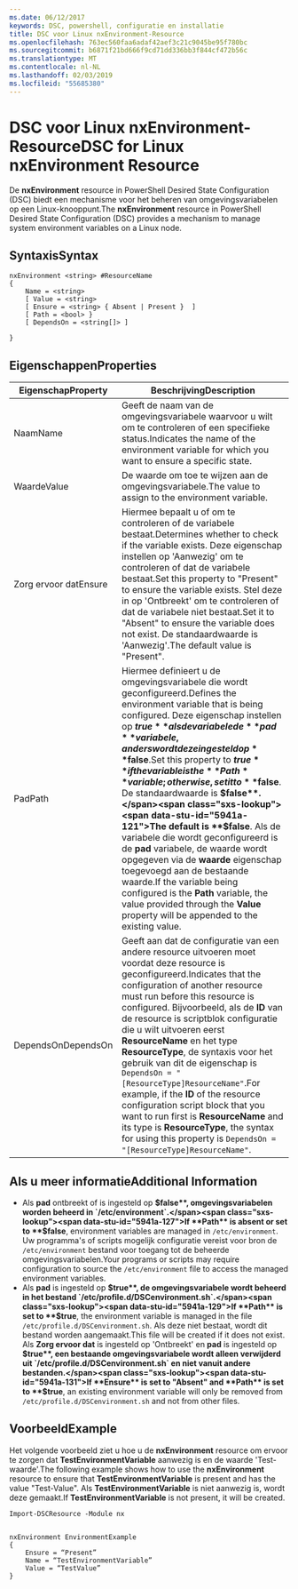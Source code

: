 ```yaml
---
ms.date: 06/12/2017
keywords: DSC, powershell, configuratie en installatie
title: DSC voor Linux nxEnvironment-Resource
ms.openlocfilehash: 763ec560faa6adaf42aef3c21c9045be95f780bc
ms.sourcegitcommit: b6871f21bd666f9cd71dd336bb3f844cf472b56c
ms.translationtype: MT
ms.contentlocale: nl-NL
ms.lasthandoff: 02/03/2019
ms.locfileid: "55685380"
---
```

# <a name="dsc-for-linux-nxenvironment-resource"></a><span data-ttu-id="5941a-103">DSC voor Linux nxEnvironment-Resource</span><span class="sxs-lookup"><span data-stu-id="5941a-103">DSC for Linux nxEnvironment Resource</span></span>

<span data-ttu-id="5941a-104">De **nxEnvironment** resource in PowerShell Desired State Configuration (DSC) biedt een mechanisme voor het beheren van omgevingsvariabelen op een Linux-knooppunt.</span><span class="sxs-lookup"><span data-stu-id="5941a-104">The **nxEnvironment** resource in PowerShell Desired State Configuration (DSC) provides a mechanism to manage system environment variables on a Linux node.</span></span>

## <a name="syntax"></a><span data-ttu-id="5941a-105">Syntaxis</span><span class="sxs-lookup"><span data-stu-id="5941a-105">Syntax</span></span>

```
nxEnvironment <string> #ResourceName
{
    Name = <string>
    [ Value = <string>
    [ Ensure = <string> { Absent | Present }  ]
    [ Path = <bool> }
    [ DependsOn = <string[]> ]

}
```

## <a name="properties"></a><span data-ttu-id="5941a-106">Eigenschappen</span><span class="sxs-lookup"><span data-stu-id="5941a-106">Properties</span></span>

|  <span data-ttu-id="5941a-107">Eigenschap</span><span class="sxs-lookup"><span data-stu-id="5941a-107">Property</span></span> |  <span data-ttu-id="5941a-108">Beschrijving</span><span class="sxs-lookup"><span data-stu-id="5941a-108">Description</span></span> |
|---|---|
| <span data-ttu-id="5941a-109">Naam</span><span class="sxs-lookup"><span data-stu-id="5941a-109">Name</span></span>| <span data-ttu-id="5941a-110">Geeft de naam van de omgevingsvariabele waarvoor u wilt om te controleren of een specifieke status.</span><span class="sxs-lookup"><span data-stu-id="5941a-110">Indicates the name of the environment variable for which you want to ensure a specific state.</span></span>|
| <span data-ttu-id="5941a-111">Waarde</span><span class="sxs-lookup"><span data-stu-id="5941a-111">Value</span></span>| <span data-ttu-id="5941a-112">De waarde om toe te wijzen aan de omgevingsvariabele.</span><span class="sxs-lookup"><span data-stu-id="5941a-112">The value to assign to the environment variable.</span></span>|
| <span data-ttu-id="5941a-113">Zorg ervoor dat</span><span class="sxs-lookup"><span data-stu-id="5941a-113">Ensure</span></span>| <span data-ttu-id="5941a-114">Hiermee bepaalt u of om te controleren of de variabele bestaat.</span><span class="sxs-lookup"><span data-stu-id="5941a-114">Determines whether to check if the variable exists.</span></span> <span data-ttu-id="5941a-115">Deze eigenschap instellen op 'Aanwezig' om te controleren of dat de variabele bestaat.</span><span class="sxs-lookup"><span data-stu-id="5941a-115">Set this property to "Present" to ensure the variable exists.</span></span> <span data-ttu-id="5941a-116">Stel deze in op 'Ontbreekt' om te controleren of dat de variabele niet bestaat.</span><span class="sxs-lookup"><span data-stu-id="5941a-116">Set it to "Absent" to ensure the variable does not exist.</span></span> <span data-ttu-id="5941a-117">De standaardwaarde is 'Aanwezig'.</span><span class="sxs-lookup"><span data-stu-id="5941a-117">The default value is "Present".</span></span>|
| <span data-ttu-id="5941a-118">Pad</span><span class="sxs-lookup"><span data-stu-id="5941a-118">Path</span></span>| <span data-ttu-id="5941a-119">Hiermee definieert u de omgevingsvariabele die wordt geconfigureerd.</span><span class="sxs-lookup"><span data-stu-id="5941a-119">Defines the environment variable that is being configured.</span></span> <span data-ttu-id="5941a-120">Deze eigenschap instellen op **$true** als de variabele de **pad** variabele, anders wordt deze ingesteld op **$false**.</span><span class="sxs-lookup"><span data-stu-id="5941a-120">Set this property to **$true** if the variable is the **Path** variable; otherwise, set it to **$false**.</span></span> <span data-ttu-id="5941a-121">De standaardwaarde is **$false**.</span><span class="sxs-lookup"><span data-stu-id="5941a-121">The default is **$false**.</span></span> <span data-ttu-id="5941a-122">Als de variabele die wordt geconfigureerd is de **pad** variabele, de waarde wordt opgegeven via de **waarde** eigenschap toegevoegd aan de bestaande waarde.</span><span class="sxs-lookup"><span data-stu-id="5941a-122">If the variable being configured is the **Path** variable, the value provided through the **Value** property will be appended to the existing value.</span></span>|
| <span data-ttu-id="5941a-123">DependsOn</span><span class="sxs-lookup"><span data-stu-id="5941a-123">DependsOn</span></span> | <span data-ttu-id="5941a-124">Geeft aan dat de configuratie van een andere resource uitvoeren moet voordat deze resource is geconfigureerd.</span><span class="sxs-lookup"><span data-stu-id="5941a-124">Indicates that the configuration of another resource must run before this resource is configured.</span></span> <span data-ttu-id="5941a-125">Bijvoorbeeld, als de **ID** van de resource is scriptblok configuratie die u wilt uitvoeren eerst **ResourceName** en het type **ResourceType**, de syntaxis voor het gebruik van dit de eigenschap is `DependsOn = "[ResourceType]ResourceName"`.</span><span class="sxs-lookup"><span data-stu-id="5941a-125">For example, if the **ID** of the resource configuration script block that you want to run first is **ResourceName** and its type is **ResourceType**, the syntax for using this property is `DependsOn = "[ResourceType]ResourceName"`.</span></span>|

## <a name="additional-information"></a><span data-ttu-id="5941a-126">Als u meer informatie</span><span class="sxs-lookup"><span data-stu-id="5941a-126">Additional Information</span></span>

* <span data-ttu-id="5941a-127">Als **pad** ontbreekt of is ingesteld op **$false**, omgevingsvariabelen worden beheerd in `/etc/environment`.</span><span class="sxs-lookup"><span data-stu-id="5941a-127">If **Path** is absent or set to **$false**, environment variables are managed in `/etc/environment`.</span></span> <span data-ttu-id="5941a-128">Uw programma's of scripts mogelijk configuratie vereist voor bron de `/etc/environment` bestand voor toegang tot de beheerde omgevingsvariabelen.</span><span class="sxs-lookup"><span data-stu-id="5941a-128">Your programs or scripts may require configuration to source the `/etc/environment` file to access the managed environment variables.</span></span>
* <span data-ttu-id="5941a-129">Als **pad** is ingesteld op **$true**, de omgevingsvariabele wordt beheerd in het bestand `/etc/profile.d/DSCenvironment.sh`.</span><span class="sxs-lookup"><span data-stu-id="5941a-129">If **Path** is set to **$true**, the environment variable is managed in the file `/etc/profile.d/DSCenvironment.sh`.</span></span> <span data-ttu-id="5941a-130">Als deze niet bestaat, wordt dit bestand worden aangemaakt.</span><span class="sxs-lookup"><span data-stu-id="5941a-130">This file will be created if it does not exist.</span></span> <span data-ttu-id="5941a-131">Als **Zorg ervoor dat** is ingesteld op 'Ontbreekt' en **pad** is ingesteld op **$true**, een bestaande omgevingsvariabele wordt alleen verwijderd uit `/etc/profile.d/DSCenvironment.sh` en niet vanuit andere bestanden.</span><span class="sxs-lookup"><span data-stu-id="5941a-131">If **Ensure** is set to "Absent" and **Path** is set to **$true**, an existing environment variable will only be removed from `/etc/profile.d/DSCenvironment.sh` and not from other files.</span></span>

## <a name="example"></a><span data-ttu-id="5941a-132">Voorbeeld</span><span class="sxs-lookup"><span data-stu-id="5941a-132">Example</span></span>

<span data-ttu-id="5941a-133">Het volgende voorbeeld ziet u hoe u de **nxEnvironment** resource om ervoor te zorgen dat **TestEnvironmentVariable** aanwezig is en de waarde 'Test-waarde'.</span><span class="sxs-lookup"><span data-stu-id="5941a-133">The following example shows how to use the **nxEnvironment** resource to ensure that **TestEnvironmentVariable** is present and has the value "Test-Value".</span></span> <span data-ttu-id="5941a-134">Als **TestEnvironmentVariable** is niet aanwezig is, wordt deze gemaakt.</span><span class="sxs-lookup"><span data-stu-id="5941a-134">If **TestEnvironmentVariable** is not present, it will be created.</span></span>

```
Import-DSCResource -Module nx


nxEnvironment EnvironmentExample
{
    Ensure = “Present”
    Name = “TestEnvironmentVariable”
    Value = “TestValue”
}
```